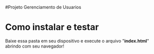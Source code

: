 #Projeto Gerenciamento de Usuarios

<h1>Como instalar e testar</h1>
<p>Baixe essa pasta em seu dispositivo e execute o arquivo "<strong>index.html</strong>" abrindo com seu navegador!</p>